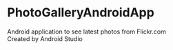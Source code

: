 # PhotoGalleryAndroidApp
Android application to see latest photos from Flickr.com <br>
Created by Android Studio

